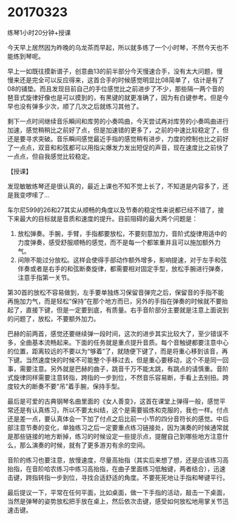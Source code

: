 # 20170323

练琴1小时20分钟+授课

今天早上居然因为昨晚的乌龙茶而早起，所以就多练了一个小时琴，不然今天也不能练到琴呢。

早上一如既往摸新谱子，创意曲13的前半部分今天慢速合手，没有太大问题，慢慢来还是完全可以反应得来，这首合手的时候感觉明显比08简单了，估计是有了08的铺垫。而且发现目前自己的手位感觉比之前进步了不少，那些隔一两个音的琶音式旋律好像也是可以摸到的，有黑键的就更准确了，因为有白键参考。但是今早也没有弹多少次，顺了几次之后就练习其他了。

剩下一点时间继续音乐瞬间和库劳的小奏鸣曲，今天尝试再对库劳的小奏鸣曲进行加速，感觉稍稍比之前好了点，但是加速错的更多了，之前的中速比较稳定了，但还是要寻求突破。音乐瞬间感觉最近手指的感觉稍有进步，力度的控制也比之前好了一点点，双音和和弦都可以用指尖爆发力发出短促的声音，现在速度比之前快了一点点，但自我感觉比较稳定。

【授课】

发现敏敏练琴还是很认真的，最近上课也不知不觉上长了，不知道是内容多了，还是我变啰嗦了...

车尔尼599的26和27其实从顺畅的角度以及节奏的稳定性来说都已经不错了，接下来最大的目标就是音质和速度的提升。目前阻碍的最大两个问题是：

1. 放松弹奏。手腕，手臂，手指都要放松，不要刻意加力，音阶式旋律用适中的力度弹奏，感受舒服顺畅的感觉，而不是每一个都笨重并且可以施加额外力气。
2. 间隙不能过分放松。这样会使得手部动作额外增多，影响提速，对于左手和弦伴奏或者是右手的和弦断奏旋律，都需要相对固定手型，放松手腕进行弹奏，注意手指第一关节。

第30首的放松不容易做到，左手要单独练习保留音弹完之后，保留音的手指不能再施加力气，而是轻松“保持”在那个地方而已，另外的手指在弹奏的时候就不要抬起了，直接下键，但是一定要到底，有质量。右手音阶部分主要就是注意上面说到的问题了，放松，不要额外加力。

巴赫的前两首，感觉还要继续弹一段时间，这次的进步其实比较大了，至少错误不多，全曲基本流畅起来。下面的任务就是重点提升音质。每个音触键都要注意中心的位置，距离较远的不要以为“够着”了，就随便下键了，而是将重心移到该音，再下键。当然速度快的时候不可能整个手移过去，但是重心要移动，这个不是同一回事，需要注意。另外就是巴赫的曲子，跳音千万不能太跳，有跳点的请慎重。音阶式旋律同样需要注意转指，跨指的一步到位，不然音乐容易断，手看上去别扭。跨度较大的断奏不要“吊”着手腕，保持手型。

最后是可爱的古典钢琴名曲里面的《女人善变》，这首在课堂上弹得一般，感觉平常还是有认真练习，所以不要太纠结，这个是需要锻炼和克服的，我也一样。付点还是差一点，要认真体会一下加了付点之后比前一小节的四分音符长的感觉。中后部注意节奏的变化，单独练习之后一定要重点练习链接处，因为演奏的时候通常就是那些链接的地方断掉，练习的时候设定一些提示点，提醒自己到哪些地方注意什么，那么演奏的时候，就有了更多游刃有余的空间。

音阶的练习也要注意，放慢速度，尽量高抬指（其实后来想了想，还是应该练习高抬指，在音阶哈农练习中练习高抬指，在曲子里面练习低触键，两者结合），迅速击键，跨指转指一步到位，寻找合适舒适的角度。不要死死地让手指和琴键平行。

最后提议一下，平常在任何平面，比如桌面，做一下手指的活动，敲击一下桌面，当然是弹琴的姿势放松把手放在桌上，然后依次击键，感受如何放松地用掌关节迅速击键。
